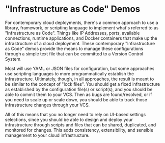 # "Infrastructure as Code" Demos

For contemporary cloud deployments, there's a common approach to use a library, framework, or scripting language to implement what's referred to as "Infrastructure as Code". Things like IP Addresses, ports, available connections, runtime applications, and Docker containers that make up the infrastructure of a cloud deployment. These contemporary "Infrastructure as Code" demos provide the means to manage these configurations through a simple text file that can be committed to a Version Control System.

Most will use YAML or JSON files for configuration, but some approaches use scripting languages to more programmatically establish the infrastructure. Ultimately, though, in all approaches, the result is meant to be similar to the concept of "lock files". You should get a fixed infrastructure as established by the configuration file(s) or script(s), and you should be able to commit them to your VCS. Then as bugs are found/resolved, or if you need to scale up or scale down, you should be able to track those infrastructure changes through your VCS.

All of this means that you no longer need to rely on UI-based settings selections, since you should be able to design and deploy your infrastructure through scripts and files that can be shared, duplicated, and monitored for changes. This adds consistency, extensibility, and sensible management to your cloud infrastructure.

